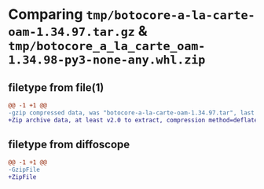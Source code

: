 # Comparing `tmp/botocore-a-la-carte-oam-1.34.97.tar.gz` & `tmp/botocore_a_la_carte_oam-1.34.98-py3-none-any.whl.zip`

## filetype from file(1)

```diff
@@ -1 +1 @@
-gzip compressed data, was "botocore-a-la-carte-oam-1.34.97.tar", last modified: Fri May  3 01:04:50 2024, max compression
+Zip archive data, at least v2.0 to extract, compression method=deflate
```

## filetype from diffoscope

```diff
@@ -1 +1 @@
-GzipFile
+ZipFile
```

